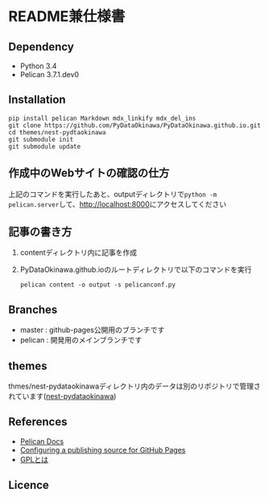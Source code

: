 # README兼仕様書

## Dependency

- Python 3.4
- Pelican 3.7.1.dev0

## Installation

```shell
pip install pelican Markdown mdx_linkify mdx_del_ins
git clone https://github.com/PyDataOkinawa/PyDataOkinawa.github.io.git
cd themes/nest-pydtaokinawa
git submodule init
git submodule update
```


## 作成中のWebサイトの確認の仕方

上記のコマンドを実行したあと、outputディレクトリで`python -m pelican.server`して、[http://localhost:8000](http://localhost:8000)にアクセスしてください


## 記事の書き方

1. contentディレクトリ内に記事を作成
2. PyDataOkinawa.github.ioのルートディレクトリで以下のコマンドを実行

    ```shell
    pelican content -o output -s pelicanconf.py
    ```


## Branches
- master  : github-pages公開用のブランチです
- pelican : 開発用のメインブランチです


## themes

thmes/nest-pydataokinawaディレクトリ内のデータは別のリポジトリで管理されています([nest-pydataokinawa](https://github.com/PyDataOkinawa/nest-pydataokinawa))


## References

- [Pelican Docs](http://docs.getpelican.com/en/3.6.3/index.html)
- [Configuring a publishing source for GitHub Pages](https://help.github.com/articles/configuring-a-publishing-source-for-github-pages/)
- [GPLとは](http://www.weblio.jp/content/GPL)


## Licence
